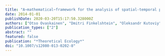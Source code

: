 ```yaml
---
title: "A~mathematical~fra­me­work for the analysis of spatial-temporal point processes"
date: 2014-01-01
publishDate: 2020-03-20T15:17:50.328000Z
authors: ["Otso Ovaskainen", "Dmitri Finkelshtein", "Oleksandr Kutoviy", "Stephen Cornell", "Ben Bolker", "Yuri Kondratiev"]
publication_types: ["2"]
abstract: ""
featured: false
publication: "*Theoretical Ecology*"
doi: "10.1007/s12080-013-0202-8"
---
```


